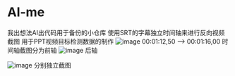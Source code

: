# AI-me
我出想法AI出代码用于备份的小仓库
使用SRT的字幕独立时间轴来进行反向视频截图 用于PPT视频目标检测数据的制作
![image](https://github.com/user-attachments/assets/1dc53828-69c6-4822-b1fb-2533289e743a)
00:01:12,50 --> 00:01:16,00
时间轴截图分为前轴
![image](https://github.com/user-attachments/assets/6afeb88d-77f0-452a-82fb-8165086fa62e)
后轴

![image](https://github.com/user-attachments/assets/c765eb82-5e71-40ae-b459-f4bcdcacd4f9)
分别独立截图
